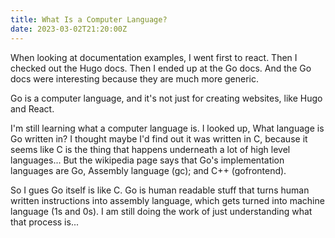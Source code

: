 ```yaml
---
title: What Is a Computer Language?
date: 2023-03-02T21:20:00Z
---
```


When looking at documentation examples, I went first to react.
Then I checked out the Hugo docs.
Then I ended up at the Go docs.
And the Go docs were interesting because they are much more generic.

Go is a computer language, and it's not just for creating websites, like Hugo and React.

I'm still learning what a computer language is.
I looked up, What language is Go written in?
I thought maybe I'd find out it was written in C, because it seems like C is the thing that happens underneath a lot of high level languages...
But the wikipedia page says that Go's implementation languages are Go, Assembly language (gc); and C++ (gofrontend).

So I gues Go itself is like C. 
Go is human readable stuff that turns human written instructions into assembly language, which gets turned into machine language (1s and 0s).
I am still doing the work of just understanding what that process is...
